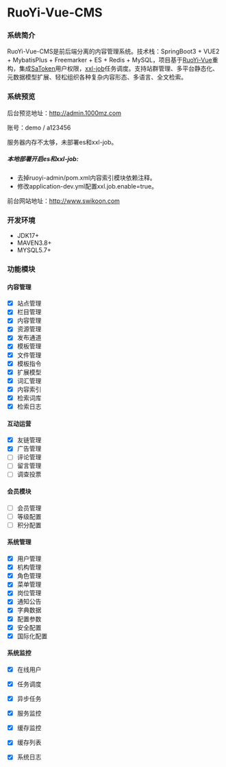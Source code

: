 # RuoYi-Vue-CMS

### 系统简介

RuoYi-Vue-CMS是前后端分离的内容管理系统。技术栈：SpringBoot3 + VUE2 + MybatisPlus + Freemarker + ES + Redis + MySQL，项目基于[RuoYi-Vue](https://gitee.com/y_project/RuoYi-Vue)重构，集成[SaToken](https://gitee.com/dromara/sa-token)用户权限，[xxl-job](https://gitee.com/xuxueli0323/xxl-job)任务调度。支持站群管理、多平台静态化、元数据模型扩展、轻松组织各种复杂内容形态、多语言、全文检索。

### 系统预览

后台预览地址：<http://admin.1000mz.com>

账号：demo / a123456

服务器内存不太够，未部署es和xxl-job。

##### 本地部署开启es和xxl-job:
- 去掉ruoyi-admin/pom.xml内容索引模块依赖注释。
- 修改application-dev.yml配置xxl.job.enable=true。

前台网站地址：<http://www.swikoon.com>

### 开发环境
- JDK17+
- MAVEN3.8+
- MYSQL5.7+

### 功能模块

#### 内容管理

*   [x] 站点管理
*   [x] 栏目管理
*   [x] 内容管理
*   [x] 资源管理
*   [x] 发布通道
*   [x] 模板管理
*   [x] 文件管理
*   [x] 模板指令
*   [x] 扩展模型
*   [x] 词汇管理
*   [x] 内容索引
*   [x] 检索词库
*   [x] 检索日志

#### 互动运营

*   [x] 友链管理
*   [x] 广告管理
*   [ ] 评论管理
*   [ ] 留言管理
*   [ ] 调查投票

#### 会员模块

*   [ ] 会员管理
*   [ ] 等级配置
*   [ ] 积分配置

#### 系统管理

*   [x] 用户管理
*   [x] 机构管理
*   [x] 角色管理
*   [x] 菜单管理
*   [x] 岗位管理
*   [x] 通知公告
*   [x] 字典数据
*   [x] 配置参数
*   [x] 安全配置
*   [x] 国际化配置

#### 系统监控

*   [x] 在线用户
*   [x] 任务调度
*   [x] 异步任务
*   [x] 服务监控
*   [x] 缓存监控
*   [x] 缓存列表
*   [x] 系统日志


